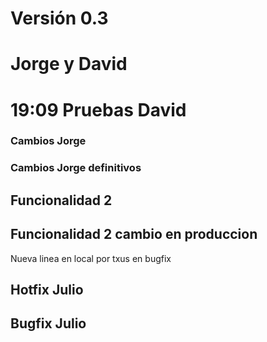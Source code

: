 # Versión 0.3
# Jorge y David
# 19:09 Pruebas David


### Cambios Jorge


### Cambios Jorge definitivos
## Funcionalidad 2


## Funcionalidad 2 cambio en produccion
Nueva linea en local por txus en bugfix

## Hotfix Julio

## Bugfix Julio
